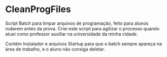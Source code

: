 # CleanProgFiles
Script Batch para limpar arquivos de programação, feito para alunos rodarem antes da prova.
Criei este script para agilizar o processo quando atuei como professor auxiliar na universidade da minha cidade.

Contém Instalador e arquivos Startup para que o batch sempre apareça na área de trabalho, e o aluno não consiga deletar.
